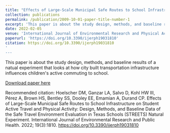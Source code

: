 ```yaml
---
title: "Effects of Large-Scale Municipal Safe Routes to School Infrastructure on Student Active Travel and Physical Activity: Design, Methods, and Baseline Data of the Safe Travel Environment Evaluation in Texas Schools (STREETS) Natural Experiment."
collection: publications
permalink: /publication/2009-10-01-paper-title-number-1
excerpt: 'This paper is about the study design, methods, and baseline results of a natual experiment that looks at how city built transportation infrastructure influences children's active commuting to school.'
date: 2022-02-05
venue: 'International Journal of Environmental Research and Physical Activity'
paperurl: 'https://doi.org/10.3390/ijerph19031810'
citation: https://doi.org/10.3390/ijerph19031810
'
---
```

This paper is about the study design, methods, and baseline results of a natual experiment that looks at how city built transportation infrastructure influences children's active commuting to school.

[Download paper here](https://doi.org/10.3390/ijerph19031810)

Recommended citation: Hoelscher DM, Ganzar LA, Salvo D, Kohl HW III, Pérez A, Brown HS, Bentley SS, Dooley EE, Emamian A, Durand CP. Effects of Large-Scale Municipal Safe Routes to School Infrastructure on Student Active Travel and Physical Activity: Design, Methods, and Baseline Data of the Safe Travel Environment Evaluation in Texas Schools (STREETS) Natural Experiment. International Journal of Environmental Research and Public Health. 2022; 19(3):1810. https://doi.org/10.3390/ijerph19031810 

